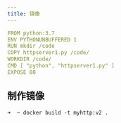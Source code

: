 ```yaml
---
title: 镜像
---
```


```yaml
FROM python:3.7
ENV PYTHONUNBUFFERED 1
RUN mkdir /code
COPY httpserver1.py /code/
WORKDIR /code/
CMD [ "python", "httpserver1.py" ]
EXPOSE 80
```

## 制作镜像
```shell
➜  ~ docker build -t myhttp:v2 .
```
